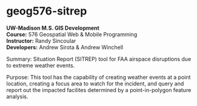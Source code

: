 # geog576-sitrep
<strong>UW-Madison M.S. GIS Development</strong><br>
<strong>Course:</strong> 576 Geospatial Web & Mobile Programming<br>
<strong>Instructor:</strong> Randy Sincoular<br>
<strong>Developers:</strong> Andrew Sirota & Andrew Winchell

Summary: Situation Report (SITREP) tool for FAA airspace disruptions due to extreme weather events.

Purpose: This tool has the capability of creating weather events at a point location, creating a focus area to watch for the incident, and query and report out the impacted facilites determined by a point-in-polygon feature analysis.
